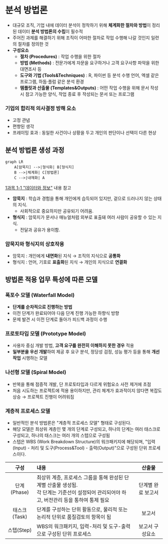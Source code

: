 # 분석 방법론

- 대규모 조직, 기업 내에 데이터 분석이 정착하기 위해 **체계화한 절차와 방법**이 정리된 데이터 **분석 방법론의 수립**이 필수적
- 주어진 과제를 해결하기 위해 조직이 어떠한 절차로 작업 수행해 나갈 것인지 일련의 절차를 정의한 것
- **구성요소**
    - **절차 (Procedures)** : 작업 수행을 위한 절차
    - **방법 (Methods)** : 전문가에게 자문을 요구하거나 고객 요구사항 파악을 위한 대면조사 등
    - **도구와 기법 (Tools&Techniques)** : R, 파이썬 등 분석 수행 언어, 엑셀 같은 프로그램, 하둡·플럼 같은 분석 환경
    - **템플릿과 산출물 (Templates&Outputs)** : 어떤 작업 수행을 위해 문서 작성 시 참고 가능한 양식, 작업 종료 후 작성되는 문서 또는 프로그램

### 기업의 합리적 의사결정 방해 요소

- 고정 관념
- 편향된 생각
- 프레이밍 효과 : 동일한 사건이나 상황을 두고 개인의 판단이나 선택이 다른 현상

## 분석 방법론 생성 과정

```mermaid
graph LR
    A[암묵지] -->|형식화| B[형식지]
    B -->|체계화| C[방법론]
    C -->|내재화| A
```

[1과목 1-1 "데이터와 정보"](../../1.%20데이터%20이해/1.%20데이터의%20이해/1.%20데이터와%20정보.md) 내용 참고

- **암묵지** : 학습과 경험을 통해 개인에게 습득되어 있지만, 겉으로 드러나지 않는 상태의 지식.
    - 사회적으로 중요하지만 공유되기 어려움.
- **형식지** : 암묵지가 문서나 매뉴얼처럼 외부로 표출돼 여러 사람이 공유할 수 있는 지식.
    - 전달과 공유가 용이함.

### 암묵지와 형식지의 상호작용
- 암묵지 : 개인에게 **내면화**된 지식 → 조직의 지식으로 **공통화**
- 형식지 : 언어, 기호로 **표출화**된 지식 → 개인의 지식으로 **연결화**

## 방법론 적용 업무 특성에 따른 모델

### 폭포수 모델 (Waterfall Model)

- **단계를 순차적으로 진행하는 방법**
- 이전 단계가 완료되어야 다음 단계 진행 가능한 하향식 방향
- 문제 발견 시 이전 단계로 돌아가 피드백 과정이 수행

### 프로토타입 모델 (Prototype Model)

- 사용자 중심 개발 방법, **고객 요구를 완전히 이해하지 못한 경우** 적용
- **일부분을 우선 개발**하여 제공 후 요구 분석, 정당성 검정, 성능 평가 등을 통해 **개선 작업** 시행하는 모델

### 나선형 모델 (Spiral Model)

- 반복을 통해 점증적 개발, 단 프로토타입과 다르게 위험요소 사전 제거에 초점
- 처음 시도하는 프로젝트에 적용 용이하지만, 관리 체계가 효과적이지 않다면 복잡도 상승 → 프로젝트 진행이 어려워짐

### 계층적 프로세스 모델

- 일반적인 분석 방법론은 "계층적 프로세스 모델" 형태로 구성된다.
- 해당 모델은 최상위 계층인 몇 개의 단계로 구성되고, 하나의 단계는 여러 태스크로 구성되고, 하나의 태스크는 여러 개의 스텝으로 구성됨
- 스텝은 WBS (Work Breakdown Structure)의 워크패키지에 해당되며, "입력(Input) - 처리 및 도구(Process&Tool) - 출력(Output)"으로 구성된 단위 프로세스이다.

|구성        |내용                                                                                                                                         |산출물            |
|:----------:|:--------------------------------------------------------------------------------------------------------------------------------------------|:----------------:|
|단계(Phase) |최상위 계층, 프로세스 그룹을 통해 완성된 단계별 산출물 생성됨.<br>각 단계는 기준선이 설정되어 관리되어야 하고, 버전관리 등을 통하여 통제 필요|단계별 완료 보고서|
|태스크(Task)|단계를 구성하는 단위 활동으로, 물리적 또는 논리적 단위로 품질검토의 항목이 됨                                                                |보고서            |
|스텝(Step)  |WBS의 워크패키지, 입력-처리 및 도구-출력 으로 구성된 단위 프로세스                                                                           |보고서 구성요소   |